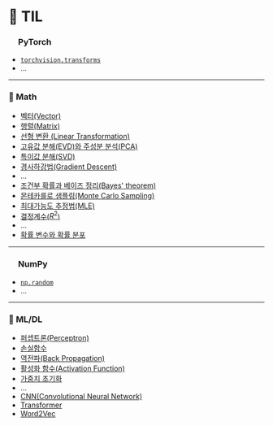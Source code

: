 # 📝 TIL

### <img src="https://cdn.simpleicons.org/pytorch/EE4C2C" width="15"> PyTorch

- [`torchvision.transforms`](https://github.com/eb9862/TIL/blob/main/torch/torchvision_transforms.md)
- ...

---

### 🎲 Math

- [벡터(Vector)](https://github.com/eb9862/TIL/blob/main/Math/%EB%B2%A1%ED%84%B0.md)
- [행렬(Matrix)](https://github.com/eb9862/TIL/blob/main/Math/%ED%96%89%EB%A0%AC.md)
- [선형 변환 (Linear Transformation)](https://github.com/eb9862/TIL/blob/main/Math/%EC%84%A0%ED%98%95%EB%B3%80%ED%99%98.md)
- [고유값 분해(EVD)와 주성분 분석(PCA)](https://github.com/eb9862/TIL/blob/main/Math/%EA%B3%A0%EC%9C%A0%EA%B0%92%EB%B6%84%ED%95%B4.md)
- [특이값 분해(SVD)](https://github.com/eb9862/TIL/blob/main/Math/%ED%8A%B9%EC%9D%B4%EA%B0%92%EB%B6%84%ED%95%B4.md)
- [경사하강법(Gradient Descent)](https://github.com/eb9862/TIL/blob/main/Math/%EA%B2%BD%EC%82%AC%ED%95%98%EA%B0%95%EB%B2%95.md)
- ...
- [조건부 확률과 베이즈 정리(Bayes' theorem)](https://github.com/eb9862/TIL/blob/main/Math/%EB%B2%A0%EC%9D%B4%EC%A6%88_%EC%A0%95%EB%A6%AC.md)
- [몬테카를로 샘플링(Monte Carlo Sampling)](https://github.com/eb9862/TIL/blob/main/Math/Monte_Carlo_Sampling.md)
- [최대가능도 추정법(MLE)](https://github.com/eb9862/TIL/blob/main/Math/MLE.md)
- [결정계수($R^2$)](https://github.com/eb9862/TIL/blob/main/Math/%EA%B2%B0%EC%A0%95%EA%B3%84%EC%88%98.md)
- ...
- [확률 변수와 확률 분포](https://github.com/eb9862/TIL/blob/main/Math/random_variable_probability_distribution.md)

---

### <img src="https://cdn.simpleicons.org/numpy/00A3E0" width="15"> NumPy

- [`np.random`](https://github.com/eb9862/TIL/blob/main/numpy_random.md)
- ...

---

### 🤖 ML/DL

- [퍼셉트론(Perceptron)](https://github.com/eb9862/TIL/blob/main/AI_ML/Perceptron.md)
- [손실함수](https://github.com/eb9862/TIL/blob/main/AI_ML/Loss_Function.md)
- [역전파(Back Propagation)](https://github.com/eb9862/TIL/blob/main/AI_ML/Back_Propagation.md)
- [활성화 함수(Activation Function)](https://github.com/eb9862/TIL/blob/main/AI_ML/Activation_Function.md)
- [가중치 초기화](https://github.com/eb9862/TIL/blob/main/AI_ML/%EA%B0%80%EC%A4%91%EC%B9%98_%EC%B4%88%EA%B8%B0%ED%99%94.md)
- ...
- [CNN(Convolutional Neural Network)](https://github.com/eb9862/TIL/blob/main/AI_ML/CNN.md)
- [Transformer](https://github.com/eb9862/TIL/blob/main/AI_ML/Transformer.md)
- [Word2Vec](https://github.com/eb9862/TIL/blob/main/AI_ML/Word2Vec.md)
